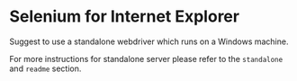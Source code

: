 # Selenium for Internet Explorer

Suggest to use a standalone webdriver which runs on a Windows machine.

For more instructions for standalone server please refer to the `standalone` and `readme` section.